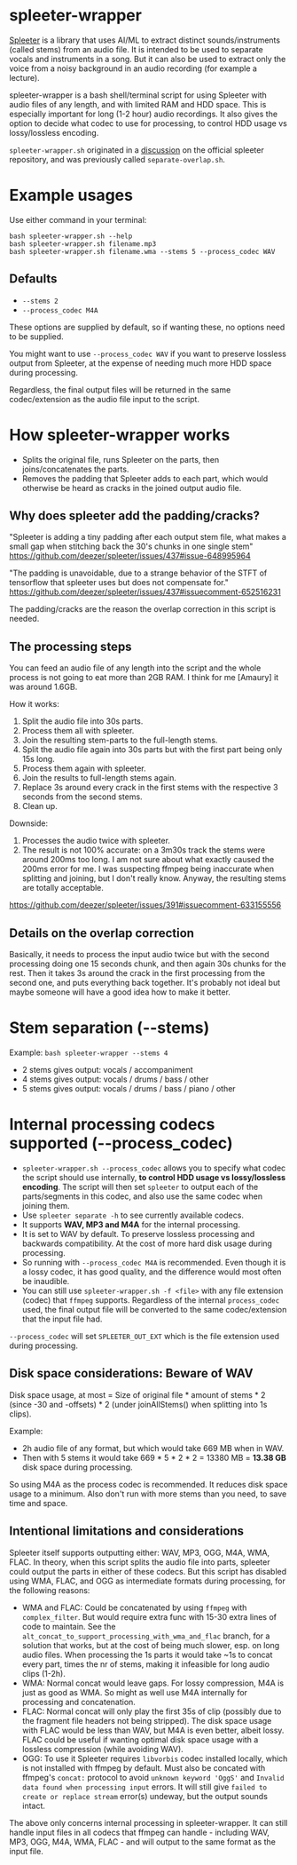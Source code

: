 # spleeter-wrapper

[Spleeter](https://github.com/deezer/spleeter) is a library that uses AI/ML to extract distinct sounds/instruments (called stems) from an audio file.
It is intended to be used to separate vocals and instruments in a song. But it can also be used to extract only the voice from a noisy background in an audio recording (for example a lecture).

spleeter-wrapper is a bash shell/terminal script for using Spleeter with audio files of any length, and with limited RAM and HDD space.
This is especially important for long (1-2 hour) audio recordings. It also gives the option to decide what codec to use for processing, to control HDD usage vs lossy/lossless encoding.

`spleeter-wrapper.sh` originated in a [discussion](https://github.com/deezer/spleeter/issues/437#issuecomment-652807569) on the official spleeter repository, and was previously called `separate-overlap.sh`.

# Example usages

Use either command in your terminal:

    bash spleeter-wrapper.sh --help
    bash spleeter-wrapper.sh filename.mp3
    bash spleeter-wrapper.sh filename.wma --stems 5 --process_codec WAV

## Defaults

- `--stems 2`
- `--process_codec M4A`

These options are supplied by default, so if wanting these, no options need to be supplied.

You might want to use `--process_codec WAV` if you want to preserve lossless output from Spleeter, at the expense of needing much more HDD space during processing.

Regardless, the final output files will be returned in the same codec/extension as the audio file input to the script.

# How spleeter-wrapper works

- Splits the original file, runs Spleeter on the parts, then joins/concatenates the parts.
- Removes the padding that Spleeter adds to each part, which would otherwise be heard as cracks in the joined output audio file.

## Why does spleeter add the padding/cracks?

"Spleeter is adding a tiny padding after each output stem file,
what makes a small gap when stitching back the 30's chunks in one single stem"
https://github.com/deezer/spleeter/issues/437#issue-648995964

"The padding is unavoidable, due to a strange behavior of the STFT of tensorflow
that spleeter uses but does not compensate for."
https://github.com/deezer/spleeter/issues/437#issuecomment-652516231

The padding/cracks are the reason the overlap correction in this script is needed.

## The processing steps

You can feed an audio file of any length into the script and the whole process
is not going to eat more than 2GB RAM. I think for me [Amaury] it was around 1.6GB.

How it works:

  1. Split the audio file into 30s parts.
  2. Process them all with spleeter.
  3. Join the resulting stem-parts to the full-length stems.
  4. Split the audio file again into 30s parts but with the first part being only 15s long.
  5. Process them again with spleeter.
  6. Join the results to full-length stems again.
  7. Replace 3s around every crack in the first stems with the respective 3 seconds from the second stems.
  8. Clean up.

Downside:

  1. Processes the audio twice with spleeter.
  2. The result is not 100% accurate: on a 3m30s track the stems were around 200ms too long.
      I am not sure about what exactly caused the 200ms error for me. I was suspecting ffmpeg being inaccurate
      when splitting and joining, but I don't really know. Anyway, the resulting stems are totally acceptable.

https://github.com/deezer/spleeter/issues/391#issuecomment-633155556

## Details on the overlap correction

Basically, it needs to process the input audio twice but with the
second processing doing one 15 seconds chunk, and then again 30s
chunks for the rest. Then it takes 3s around the crack in the first
processing from the second one, and puts everything back together.
It's probably not ideal but maybe someone will have a good idea how
to make it better.

# Stem separation (--stems)

Example: `bash spleeter-wrapper --stems 4`

- 2 stems gives output: vocals / accompaniment
- 4 stems gives output: vocals / drums / bass / other
- 5 stems gives output: vocals / drums / bass / piano / other

# Internal processing codecs supported (--process_codec)

- `spleeter-wrapper.sh --process_codec` allows you to specify what codec the script should use internally, **to control HDD usage vs lossy/lossless encoding**.
The script will then set `spleeter` to output each of the parts/segments in this codec, and also use the same codec when joining them.
- Use `spleeter separate -h` to see currently available codecs.
- It supports **WAV, MP3 and M4A** for the internal processing.
- It is set to WAV by default. To preserve lossless processing and backwards compatibility. At the cost of more hard disk usage during processing.
- So running with `--process_codec M4A` is recommended. Even though it is a lossy codec, it has good quality, and the difference would most often be inaudible.
- You can still use `spleeter-wrapper.sh -f <file>` with any file extension (codec) that `ffmpeg` supports. Regardless of the internal `process_codec` used, the final output file will be converted to the same codec/extension that the input file had.

`--process_codec` will set `SPLEETER_OUT_EXT` which is the file extension used during processing.

## Disk space considerations: Beware of WAV

Disk space usage, at most = Size of original file * amount of stems * 2 (since -30 and -offsets) * 2 (under joinAllStems() when splitting into 1s clips).

Example:
- 2h audio file of any format, but which would take 669 MB when in WAV.
- Then with 5 stems it would take 669 * 5 * 2 * 2 = 13380 MB = **13.38 GB** disk space during processing.

So using M4A as the process codec is recommended. It reduces disk space usage to a minimum. Also don't run with more stems than you need, to save time and space.

## Intentional limitations and considerations

Spleeter itself supports outputting either: WAV, MP3, OGG, M4A, WMA, FLAC. In theory, when this script splits the audio file into parts, spleeter could output the parts in either of these codecs.
But this script has disabled using WMA, FLAC, and OGG as intermediate formats during processing, for the following reasons:

- WMA and FLAC: Could be concatenated by using `ffmpeg` with `complex_filter`. But would require extra func with 15-30 extra lines of code to maintain. See the `alt_concat_to_support_processing_with_wma_and_flac` branch, for a solution that works, but at the cost of being much slower, esp. on long audio files. When processing the 1s parts it would take ~1s to concat every part, times the nr of stems, making it infeasible for long audio clips (1-2h).
- WMA: Normal concat would leave gaps. For lossy compression, M4A is just as good as WMA. So might as well use M4A internally for processing and concatenation.
- FLAC: Normal concat will only play the first 35s of clip (possibly due to the fragment file headers not being stripped). The disk space usage with FLAC would be less than WAV, but M4A is even better, albeit lossy. FLAC could be useful if wanting optimal disk space usage with a lossless compression (while avoiding WAV).
- OGG: To use it Spleeter requires `libvorbis` codec installed locally, which is not installed with ffmpeg by default. Must also be concated with ffmpeg's `concat:` protocol to avoid `unknown keyword 'OggS'` and `Invalid data found when processing input` errors. It will still give `failed to create or replace stream` error(s) undeway, but the output sounds intact.

The above only concerns internal processing in spleeter-wrapper. It can still handle input files in all codecs that ffmpeg can handle - including WAV, MP3, OGG, M4A, WMA, FLAC - and will output to the same format as the input file.
